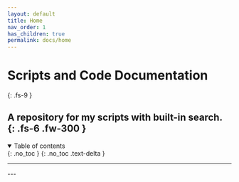 ```yaml
---
layout: default
title: Home
nav_order: 1
has_children: true
permalink: docs/home
---
```


# Scripts and Code Documentation
{: .fs-9 }

A repository for my scripts with built-in search.
{: .fs-6 .fw-300 }
---


<details open markdown="block">
  <summary>
        Table of contents
  </summary>
  {: .no_toc }
  {: .no_toc .text-delta }


  ---
</details>
---
